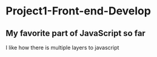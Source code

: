 # Project1-Front-end-Develop

## My favorite part of JavaScript so far

I like how there is multiple layers to javascript

